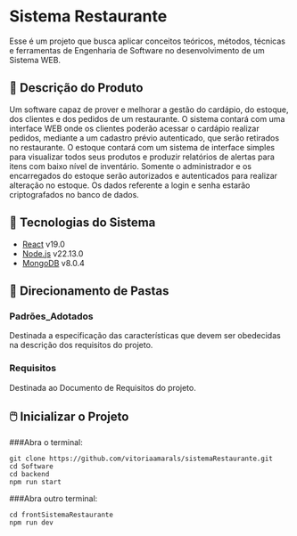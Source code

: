# Sistema Restaurante
Esse é um projeto que busca aplicar conceitos teóricos, métodos, técnicas e ferramentas de Engenharia de Software no desenvolvimento de um Sistema WEB.

## 💾 Descrição do Produto
Um software capaz de prover e melhorar a gestão do cardápio, do estoque, dos clientes e dos pedidos de um restaurante. O sistema contará com uma interface WEB onde os clientes poderão acessar o cardápio realizar pedidos, mediante a um cadastro prévio autenticado, que serão retirados no restaurante. O estoque contará com um sistema de interface simples para visualizar todos seus produtos e produzir relatórios de alertas para itens com baixo nível de inventário. Somente o administrador e os encarregados do estoque serão autorizados e autenticados para realizar alteração no estoque. Os dados referente a login e senha estarão criptografados no banco de dados.

## 🧰 Tecnologias do Sistema
* [React](https://react.dev/) v19.0
* [Node.js](https://nodejs.org/) v22.13.0
* [MongoDB](https://www.mongodb.com/pt-br) v8.0.4

## 📂 Direcionamento de Pastas

### Padrões_Adotados
Destinada a especificação das características que devem ser obedecidas na descrição dos requisitos do projeto.

### Requisitos
Destinada ao Documento de Requisitos do projeto.

## 🖱️ Inicializar o Projeto

###Abra o terminal:
```
git clone https://github.com/vitoriaamarals/sistemaRestaurante.git
cd Software
cd backend
npm run start
```

###Abra outro terminal:
```
cd frontSistemaRestaurante
npm run dev
```
